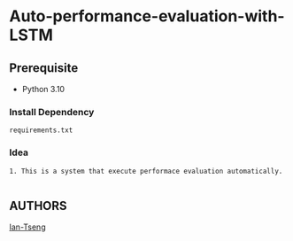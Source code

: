 # Auto-performance-evaluation-with-LSTM


## Prerequisite
- Python 3.10

### Install Dependency
```
requirements.txt
```


### Idea 
```
1. This is a system that execute performace evaluation automatically.


```


## AUTHORS
[Ian-Tseng](https://github.com/Ian-Tseng/)
